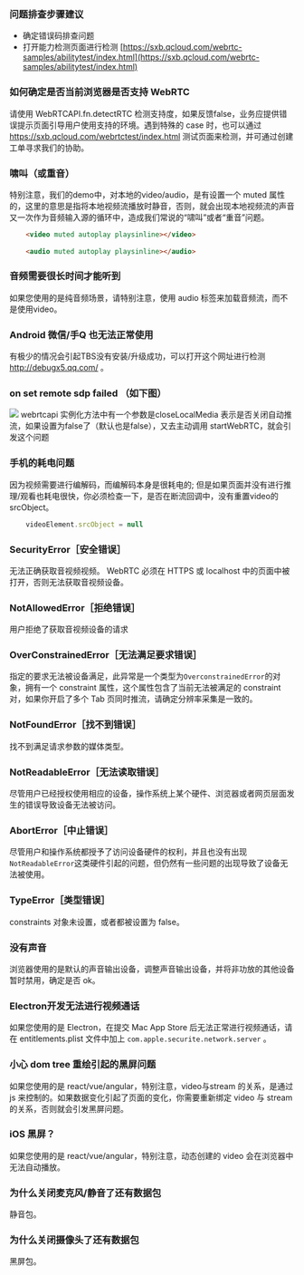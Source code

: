 ### 问题排查步骤建议

- 确定错误码排查问题
- 打开能力检测页面进行检测 
  [https://sxb.qcloud.com/webrtc-samples/abilitytest/index.html](https://sxb.qcloud.com/webrtc-samples/abilitytest/index.html)


### 如何确定是否当前浏览器是否支持 WebRTC
请使用 WebRTCAPI.fn.detectRTC 检测支持度，如果反馈false，业务应提供错误提示页面引导用户使用支持的环境。遇到特殊的 case 时，也可以通过 https://sxb.qcloud.com/webrtctest/index.html 测试页面来检测，并可通过创建工单寻求我们的协助。

### 啸叫（或重音）
特别注意，我们的demo中，对本地的video/audio，是有设置一个 muted 属性的，这里的意思是指将本地视频流播放时静音，否则，就会出现本地视频流的声音又一次作为音频输入源的循环中，造成我们常说的“啸叫”或者“重音”问题。

```html
	<video muted autoplay playsinline></video>
	
	<audio muted autoplay playsinline></audio>
```


### 音频需要很长时间才能听到
如果您使用的是纯音频场景，请特别注意，使用 audio 标签来加载音频流，而不是使用video。


### Android 微信/手Q 也无法正常使用
有极少的情况会引起TBS没有安装/升级成功，可以打开这个网址进行检测 http://debugx5.qq.com/ 。

### on set remote sdp failed （如下图）
![](https://main.qcloudimg.com/raw/45f5395173438ebb5894d45197828ac5.png)
webrtcapi 实例化方法中有一个参数是closeLocalMedia
表示是否关闭自动推流，如果设置为false了（默认也是false），又去主动调用 startWebRTC，就会引发这个问题

### 手机的耗电问题
因为视频需要进行编解码，而编解码本身是很耗电的; 但是如果页面并没有进行推理/观看也耗电很快，你必须检查一下，是否在断流回调中，没有重置video的srcObject。

```javascript
    videoElement.srcObject = null
```

### SecurityError［安全错误］
无法正确获取音视频视频。
WebRTC 必须在 HTTPS 或 localhost 中的页面中被打开，否则无法获取音视频设备。

### NotAllowedError［拒绝错误］
用户拒绝了获取音视频设备的请求

### OverConstrainedError［无法满足要求错误］
指定的要求无法被设备满足，此异常是一个类型为`OverconstrainedError`的对象，拥有一个 constraint 属性，这个属性包含了当前无法被满足的 constraint 对，如果你开启了多个 Tab 页同时推流，请确定分辨率采集是一致的。

###  NotFoundError［找不到错误］
找不到满足请求参数的媒体类型。

###  NotReadableError［无法读取错误］
尽管用户已经授权使用相应的设备，操作系统上某个硬件、浏览器或者网页层面发生的错误导致设备无法被访问。

### AbortError［中止错误］
尽管用户和操作系统都授予了访问设备硬件的权利，并且也没有出现`NotReadableError`这类硬件引起的问题，但仍然有一些问题的出现导致了设备无法被使用。

### TypeError［类型错误］
constraints 对象未设置，或者都被设置为 false。

### 没有声音
浏览器使用的是默认的声音输出设备，调整声音输出设备，并将非功放的其他设备暂时禁用，确定是否 ok。


### Electron开发无法进行视频通话
如果您使用的是 Electron，在提交 Mac App Store 后无法正常进行视频通话，请在 entitlements.plist 文件中加上 `com.apple.securite.network.server` 。

### 小心 dom tree 重绘引起的黑屏问题
如果您使用的是 react/vue/angular，特别注意，video与stream 的关系，是通过 js 来控制的。如果数据变化引起了页面的变化，你需要重新绑定 video 与 stream 的关系，否则就会引发黑屏问题。

### iOS 黑屏？
如果您使用的是 react/vue/angular，特别注意，动态创建的 video 会在浏览器中无法自动播放。


### 为什么关闭麦克风/静音了还有数据包
静音包。

### 为什么关闭摄像头了还有数据包
黑屏包。

